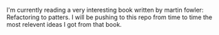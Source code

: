 I'm currently reading a very interesting book written by martin fowler: Refactoring to patters.
I will be pushing to this repo from time to time the most relevent ideas I got from that book.


